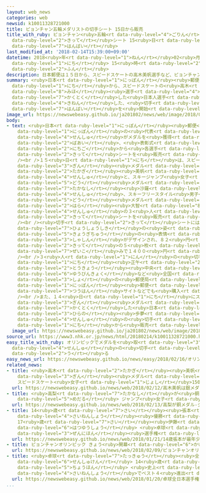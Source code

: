 ```yaml
---
layout: web_news
categories: web
newsid: k10011328721000
title: ピョンチャン五輪メダリストの切手シート 15日から販売
title_with_ruby: ピョンチャン<ruby>五輪<rt data-ruby-level="4">ごりん</rt></ruby>メダリストの<ruby>切手<rt
  data-ruby-level="2">きって</rt></ruby>シート 15<ruby>日<rt data-ruby-level="1">にち</rt></ruby>から<ruby>販売<rt
  data-ruby-level="7">はんばい</rt></ruby>
last_modified_at: '2018-02-14T15:39:00+09:00'
datetime: 2018<ruby>年<rt data-ruby-level="1">ねん</rt></ruby>02<ruby>月<rt data-ruby-level="1">がつ</rt></ruby>14<ruby>日<rt
  data-ruby-level="1">にち</rt></ruby> 15<ruby>時<rt data-ruby-level="2">じ</rt></ruby>39<ruby>分<rt
  data-ruby-level="2">ふん</rt></ruby>
description: 日本郵便は１５日から、スピードスケートの高木美帆選手など、ピョンチャンオリンピックでメダルを獲得した日本人選手を記念した、切手シートの販売を開始します。
summary: <ruby>日本<rt data-ruby-level="1">にっぽん</rt></ruby><ruby>郵便<rt data-ruby-level="6">ゆうびん</rt></ruby>は１５<ruby>日<rt
  data-ruby-level="1">にち</rt></ruby>から、スピードスケートの<ruby>高木<rt data-ruby-level="2">たかぎ</rt></ruby><ruby>美帆<rt
  data-ruby-level="8">みほ</rt></ruby><ruby>選手<rt data-ruby-level="4">せんしゅ</rt></ruby>など、ピョンチャンオリンピックでメダルを<ruby>獲得<rt
  data-ruby-level="7">かくとく</rt></ruby>した<ruby>日本人選手<rt data-ruby-level="4">にっぽんじんせんしゅ</rt></ruby>を<ruby>記念<rt
  data-ruby-level="4">きねん</rt></ruby>した、<ruby>切手<rt data-ruby-level="2">きって</rt></ruby>シートの<ruby>販売<rt
  data-ruby-level="7">はんばい</rt></ruby>を<ruby>開始<rt data-ruby-level="3">かいし</rt></ruby>します。
image_url: https://newswebeasy.github.io/ja201802/news/web/image/2018/02/14/K10011328721_1802141545_1802141546_01_02.jpg
body:
- text: <ruby>日本<rt data-ruby-level="1">にっぽん</rt></ruby><ruby>郵便<rt data-ruby-level="6">ゆうびん</rt></ruby>は、ピョンチャンオリンピックで<ruby>日本<rt
    data-ruby-level="1">にっぽん</rt></ruby>の<ruby>代表<rt data-ruby-level="3">だいひょう</rt></ruby><ruby>選手<rt
    data-ruby-level="4">せんしゅ</rt></ruby>がメダルを<ruby>獲得<rt data-ruby-level="7">かくとく</rt></ruby>した<ruby>場合<rt
    data-ruby-level="2">ばあい</rt></ruby>、<ruby>表彰式<rt data-ruby-level="7">ひょうしょうしき</rt></ruby>の２<ruby>日後<rt
    data-ruby-level="2">にちご</rt></ruby>から<ruby>各選手<rt data-ruby-level="4">かくせんしゅ</rt></ruby>の<ruby>切手<rt
    data-ruby-level="2">きって</rt></ruby>シートを<ruby>販売<rt data-ruby-level="7">はんばい</rt></ruby>することにしています。<br
    /><br />１５<ruby>日<rt data-ruby-level="1">にち</rt></ruby>は、スピードスケート<ruby>女子<rt data-ruby-level="1">じょし</rt></ruby>１５００メートルで<ruby>銀<rt
    data-ruby-level="3">ぎん</rt></ruby><ruby>メダル<rt data-ruby-level="3">めだる</rt></ruby>の<ruby>高木<rt
    data-ruby-level="2">たかぎ</rt></ruby><ruby>美帆<rt data-ruby-level="8">みほ</rt></ruby><ruby>選手<rt
    data-ruby-level="4">せんしゅ</rt></ruby>と、スキージャンプ<ruby>女子<rt data-ruby-level="1">じょし</rt></ruby>ノーマルヒルで<ruby>銅<rt
    data-ruby-level="5">どう</rt></ruby><ruby>メダル<rt data-ruby-level="5">めだる</rt></ruby>の<ruby>高梨<rt
    data-ruby-level="7">たかなし</rt></ruby><ruby>沙羅<rt data-ruby-level="7">さら</rt></ruby><ruby>選手<rt
    data-ruby-level="4">せんしゅ</rt></ruby>、スキーフリースタイル<ruby>男子<rt data-ruby-level="1">だんし</rt></ruby>モーグルで<ruby>銅<rt
    data-ruby-level="5">どう</rt></ruby><ruby>メダル<rt data-ruby-level="5">めだる</rt></ruby>の<ruby>原<rt
    data-ruby-level="2">はら</rt></ruby><ruby>大智<rt data-ruby-level="8">だいち</rt></ruby><ruby>選手<rt
    data-ruby-level="4">せんしゅ</rt></ruby>の３<ruby>人<rt data-ruby-level="1">にん</rt></ruby>の<ruby>切手<rt
    data-ruby-level="2">きって</rt></ruby>シートを<ruby>販売<rt data-ruby-level="7">はんばい</rt></ruby>します。<br
    /><br /><ruby>切手<rt data-ruby-level="2">きって</rt></ruby>シートには<ruby>各選手<rt data-ruby-level="4">かくせんしゅ</rt></ruby>の<ruby>表彰式<rt
    data-ruby-level="7">ひょうしょうしき</rt></ruby>の<ruby>姿<rt data-ruby-level="6">すがた</rt></ruby>や、<ruby>競技中<rt
    data-ruby-level="5">きょうぎちゅう</rt></ruby>の<ruby>表情<rt data-ruby-level="5">ひょうじょう</rt></ruby>などの<ruby>写真<rt
    data-ruby-level="3">しゃしん</rt></ruby>がデザインされ、８２<ruby>円<rt data-ruby-level="1">えん</rt></ruby><ruby>切手<rt
    data-ruby-level="2">きって</rt></ruby>の５<ruby>枚<rt data-ruby-level="6">まい</rt></ruby>つづりで、<ruby>税込<rt
    data-ruby-level="7">ぜいこ</rt></ruby>みで１４００<ruby>円<rt data-ruby-level="1">えん</rt></ruby>です。<br
    /><br />３<ruby>人<rt data-ruby-level="1">にん</rt></ruby>の<ruby>切手<rt data-ruby-level="2">きって</rt></ruby>は１５<ruby>日<rt
    data-ruby-level="1">にち</rt></ruby><ruby>正午<rt data-ruby-level="2">しょうご</rt></ruby>から、<ruby>東京<rt
    data-ruby-level="2">とうきょう</rt></ruby><ruby>中央<rt data-ruby-level="3">ちゅうおう</rt></ruby><ruby>郵便局<rt
    data-ruby-level="6">ゆうびんきょく</rt></ruby>など<ruby>全国<rt data-ruby-level="3">ぜんこく</rt></ruby>１０か<ruby>所<rt
    data-ruby-level="3">しょ</rt></ruby>の<ruby>郵便局<rt data-ruby-level="6">ゆうびんきょく</rt></ruby>のほか、<ruby>日本<rt
    data-ruby-level="1">にっぽん</rt></ruby><ruby>郵便<rt data-ruby-level="6">ゆうびん</rt></ruby>の<ruby>通販<rt
    data-ruby-level="7">つうはん</rt></ruby>サイトなどでも<ruby>購入<rt data-ruby-level="7">こうにゅう</rt></ruby>できるということです。<br
    /><br />また、１４<ruby>日<rt data-ruby-level="1">にち</rt></ruby>にスノーボード<ruby>男子<rt data-ruby-level="1">だんし</rt></ruby>ハーフパイプで<ruby>銀<rt
    data-ruby-level="3">ぎん</rt></ruby><ruby>メダル<rt data-ruby-level="3">めだる</rt></ruby>を<ruby>獲得<rt
    data-ruby-level="7">かくとく</rt></ruby>した<ruby>日本<rt data-ruby-level="1">にっぽん</rt></ruby>の<ruby>平野<rt
    data-ruby-level="3">ひらの</rt></ruby><ruby>歩夢<rt data-ruby-level="8">あとむ</rt></ruby><ruby>選手<rt
    data-ruby-level="4">せんしゅ</rt></ruby>の<ruby>切手<rt data-ruby-level="2">きって</rt></ruby>も１６<ruby>日<rt
    data-ruby-level="1">にち</rt></ruby>から<ruby>販売<rt data-ruby-level="7">はんばい</rt></ruby>することにしています。
  image_url: https://newswebeasy.github.io/ja201802/news/web/image/2018/02/14/K10011328721_1802141544_1802141546_01_03.jpg
source_url: https://www3.nhk.or.jp/news/html/20180214/k10011328721000.html
easy_title_with_ruby: オリンピックでメダルを<ruby>取<rt data-ruby-level="3">と</rt></ruby>った<ruby>選手<rt
  data-ruby-level="4">せんしゅ</rt></ruby>の<ruby>切手<rt data-ruby-level="2">きって</rt></ruby>を<ruby>売<rt
  data-ruby-level="2">う</rt></ruby>る
easy_news_url: https://newswebeasy.github.io/news/easy/2018/02/16/オリンピックでメダルを取った選手の切手を売る
related_news:
- title: <ruby>高木<rt data-ruby-level="2">たかぎ</rt></ruby><ruby>美帆<rt data-ruby-level="8">みほ</rt></ruby>は<ruby>銀<rt
    data-ruby-level="3">ぎん</rt></ruby><ruby>メダル<rt data-ruby-level="3">めだる</rt></ruby>
    スピードスケート<ruby>女子<rt data-ruby-level="1">じょし</rt></ruby>1500m
  url: https://newswebeasy.github.io/news/web/2018/02/12/高木美帆は銀メダル-スピードスケート女子1500m
- title: <ruby>高梨<rt data-ruby-level="7">たかなし</rt></ruby>が<ruby>銅<rt data-ruby-level="5">どう</rt></ruby><ruby>メダル<rt
    data-ruby-level="5">めだる</rt></ruby> ジャンプ<ruby>女子<rt data-ruby-level="1">じょし</rt></ruby>
  url: https://newswebeasy.github.io/news/web/2018/02/13/高梨が銅メダル-ジャンプ女子
- title: 14<ruby>歳<rt data-ruby-level="7">さい</rt></ruby><ruby>張本<rt data-ruby-level="5">ちょうほん</rt></ruby>が<ruby>最年少<rt
    data-ruby-level="4">さいねんしょう</rt></ruby><ruby>優勝<rt data-ruby-level="6">ゆうしょう</rt></ruby>
    17<ruby>歳<rt data-ruby-level="7">さい</rt></ruby><ruby>伊藤<rt data-ruby-level="8">いとう</rt></ruby>も<ruby>初優勝<rt
    data-ruby-level="6">はつゆうしょう</rt></ruby> <ruby>卓球<rt data-ruby-level="7">たっきゅう</rt></ruby><ruby>全日本<rt
    data-ruby-level="3">ぜんにほん</rt></ruby><ruby>選手権<rt data-ruby-level="6">せんしゅけん</rt></ruby>
  url: https://newswebeasy.github.io/news/web/2018/01/21/14歳張本が最年少優勝-17歳伊藤も初優勝-卓球全日本選手権
- title: ピョンチャンオリンピック きょう<ruby>開幕<rt data-ruby-level="6">かいまく</rt></ruby>
  url: https://newswebeasy.github.io/news/web/2018/02/09/ピョンチャンオリンピック-きょう開幕
- title: <ruby>卓球<rt data-ruby-level="7">たっきゅう</rt></ruby><ruby>全日本<rt data-ruby-level="3">ぜんにほん</rt></ruby><ruby>選手権<rt
    data-ruby-level="6">せんしゅけん</rt></ruby> 14<ruby>歳<rt data-ruby-level="7">さい</rt></ruby><ruby>張本<rt
    data-ruby-level="5">ちょうほん</rt></ruby> <ruby>史上<rt data-ruby-level="4">しじょう</rt></ruby><ruby>最年少<rt
    data-ruby-level="4">さいねんしょう</rt></ruby>でベスト４<ruby>進出<rt data-ruby-level="3">しんしゅつ</rt></ruby>
  url: https://newswebeasy.github.io/news/web/2018/01/20/卓球全日本選手権-14歳張本-史上最年少でベスト4進出
...
```

